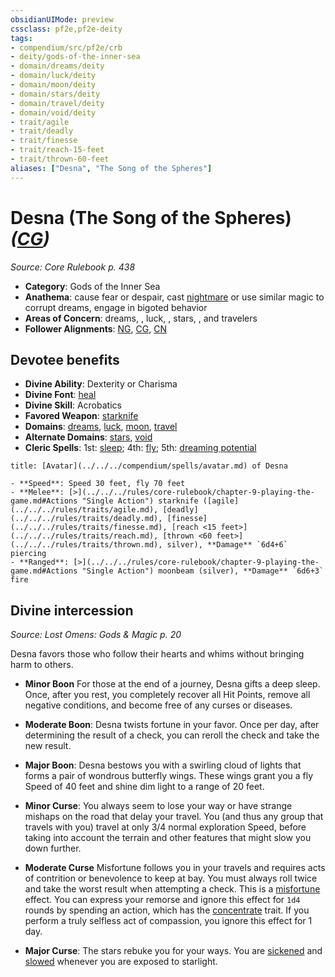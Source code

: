 ```yaml
---
obsidianUIMode: preview
cssclass: pf2e,pf2e-deity
tags:
- compendium/src/pf2e/crb
- deity/gods-of-the-inner-sea
- domain/dreams/deity
- domain/luck/deity
- domain/moon/deity
- domain/stars/deity
- domain/travel/deity
- domain/void/deity
- trait/agile
- trait/deadly
- trait/finesse
- trait/reach-15-feet
- trait/thrown-60-feet
aliases: ["Desna", "The Song of the Spheres"]
---
```

# Desna (The Song of the Spheres) *([CG](../../../Rules/traits/chaotic-good-b1.md))*  
*Source: Core Rulebook p. 438*  

- **Category**: Gods of the Inner Sea
- **Anathema**: cause fear or despair, cast [nightmare](../../spells/nightmare.md) or use similar magic to corrupt dreams, engage in bigoted behavior
- **Areas of Concern**: dreams, , luck, , stars, , and travelers
- **Follower Alignments**: [NG](../../../Rules/traits/neutral-good-b1.md), [CG](../../../Rules/traits/chaotic-good-b1.md), [CN](../../../Rules/traits/chaotic-neutral-b1.md)

## Devotee benefits

- **Divine Ability**: Dexterity or Charisma
- **Divine Font**: [heal](../../spells/heal.md)
- **Divine Skill**: Acrobatics
- **Favored Weapon**: [starknife](../../equipment/items/starknife.md)
- **Domains**: [dreams](../domains.md#Dreams), [luck](../domains.md#Luck), [moon](../domains.md#Moon), [travel](../domains.md#Travel)
- **Alternate Domains**: [stars](../domains.md#Stars), [void](../domains.md#Void)
- **Cleric Spells**: 1st: [sleep](../../spells/sleep.md); 4th: [fly](../../spells/fly.md); 5th: [dreaming potential](../../spells/dreaming-potential.md)

```ad-embed-avatar
title: [Avatar](../../../compendium/spells/avatar.md) of Desna

- **Speed**: Speed 30 feet, fly 70 feet
- **Melee**: [>](../../../rules/core-rulebook/chapter-9-playing-the-game.md#Actions "Single Action") starknife ([agile](../../../rules/traits/agile.md), [deadly](../../../rules/traits/deadly.md), [finesse](../../../rules/traits/finesse.md), [reach <15 feet>](../../../rules/traits/reach.md), [thrown <60 feet>](../../../rules/traits/thrown.md), silver), **Damage** `6d4+6` piercing
- **Ranged**: [>](../../../rules/core-rulebook/chapter-9-playing-the-game.md#Actions "Single Action") moonbeam (silver), **Damage** `6d6+3` fire
```

## Divine intercession
*Source: Lost Omens: Gods & Magic p. 20*

Desna favors those who follow their hearts and whims without bringing harm to others.

- **Minor Boon** For those at the end of a journey, Desna gifts a deep sleep. Once, after you rest, you completely recover all Hit Points, remove all negative conditions, and become free of any curses or diseases.
- **Moderate Boon**: Desna twists fortune in your favor. Once per day, after determining the result of a check, you can reroll the check and take the new result.
- **Major Boon**: Desna bestows you with a swirling cloud of lights that forms a pair of wondrous butterfly wings. These wings grant you a fly Speed of 40 feet and shine dim light to a range of 20 feet.

- **Minor Curse**: You always seem to lose your way or have strange mishaps on the road that delay your travel. You (and thus any group that travels with you) travel at only 3/4 normal exploration Speed, before taking into account the terrain and other features that might slow you down further.
- **Moderate Curse** Misfortune follows you in your travels and requires acts of contrition or benevolence to keep at bay. You must always roll twice and take the worst result when attempting a check. This is a [misfortune](../../../Rules/traits/misfortune.md) effect. You can express your remorse and ignore this effect for `1d4` rounds by spending an action, which has the [concentrate](../../../Rules/traits/concentrate.md) trait. If you perform a truly selfless act of compassion, you ignore this effect for 1 day.
- **Major Curse**: The stars rebuke you for your ways. You are [sickened](../../../Rules/conditions.md#Sickened) and [slowed](../../../Rules/conditions.md#Slowed) whenever you are exposed to starlight.
